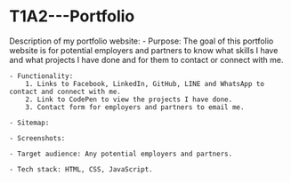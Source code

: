 # T1A2---Portfolio

Description of my portfolio website:
    - Purpose: The goal of this portfolio website is for potential employers and partners to know what skills I have and what projects I have done and for them to contact or connect with me.

    - Functionality:
        1. Links to Facebook, LinkedIn, GitHub, LINE and WhatsApp to contact and connect with me.
        2. Link to CodePen to view the projects I have done.
        3. Contact form for employers and partners to email me.

    - Sitemap:

    - Screenshots:

    - Target audience: Any potential employers and partners.

    - Tech stack: HTML, CSS, JavaScript. 
